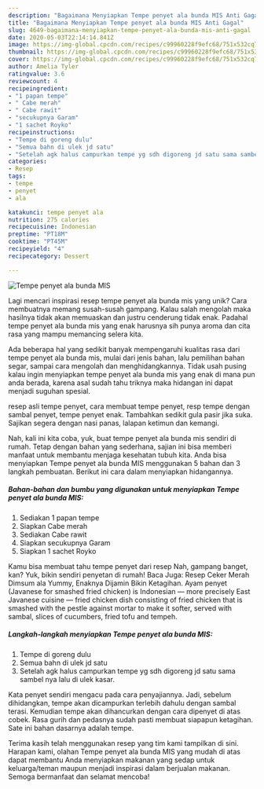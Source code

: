 ```yaml
---
description: "Bagaimana Menyiapkan Tempe penyet ala bunda MIS Anti Gagal"
title: "Bagaimana Menyiapkan Tempe penyet ala bunda MIS Anti Gagal"
slug: 4649-bagaimana-menyiapkan-tempe-penyet-ala-bunda-mis-anti-gagal
date: 2020-05-03T22:14:14.841Z
image: https://img-global.cpcdn.com/recipes/c99960228f9efc68/751x532cq70/tempe-penyet-ala-bunda-mis-foto-resep-utama.jpg
thumbnail: https://img-global.cpcdn.com/recipes/c99960228f9efc68/751x532cq70/tempe-penyet-ala-bunda-mis-foto-resep-utama.jpg
cover: https://img-global.cpcdn.com/recipes/c99960228f9efc68/751x532cq70/tempe-penyet-ala-bunda-mis-foto-resep-utama.jpg
author: Amelia Tyler
ratingvalue: 3.6
reviewcount: 4
recipeingredient:
- "1 papan tempe"
- " Cabe merah"
- " Cabe rawit"
- "secukupnya Garam"
- "1 sachet Royko"
recipeinstructions:
- "Tempe di goreng dulu"
- "Semua bahn di ulek jd satu"
- "Setelah agk halus campurkan tempe yg sdh digoreng jd satu sama sambel nya lalu di ulek kasar."
categories:
- Resep
tags:
- tempe
- penyet
- ala

katakunci: tempe penyet ala 
nutrition: 275 calories
recipecuisine: Indonesian
preptime: "PT18M"
cooktime: "PT45M"
recipeyield: "4"
recipecategory: Dessert

---
```



![Tempe penyet ala bunda MIS](https://img-global.cpcdn.com/recipes/c99960228f9efc68/751x532cq70/tempe-penyet-ala-bunda-mis-foto-resep-utama.jpg)

Lagi mencari inspirasi resep tempe penyet ala bunda mis yang unik? Cara membuatnya memang susah-susah gampang. Kalau salah mengolah maka hasilnya tidak akan memuaskan dan justru cenderung tidak enak. Padahal tempe penyet ala bunda mis yang enak harusnya sih punya aroma dan cita rasa yang mampu memancing selera kita.

Ada beberapa hal yang sedikit banyak mempengaruhi kualitas rasa dari tempe penyet ala bunda mis, mulai dari jenis bahan, lalu pemilihan bahan segar, sampai cara mengolah dan menghidangkannya. Tidak usah pusing kalau ingin menyiapkan tempe penyet ala bunda mis yang enak di mana pun anda berada, karena asal sudah tahu triknya maka hidangan ini dapat menjadi suguhan spesial.

resep asli tempe penyet, cara membuat tempe penyet, resp tempe dengan sambal penyet, tempe penyet enak. Tambahkan sedikit gula pasir jika suka. Sajikan segera dengan nasi panas, lalapan ketimun dan kemangi.


Nah, kali ini kita coba, yuk, buat tempe penyet ala bunda mis sendiri di rumah. Tetap dengan bahan yang sederhana, sajian ini bisa memberi manfaat untuk membantu menjaga kesehatan tubuh kita. Anda bisa menyiapkan Tempe penyet ala bunda MIS menggunakan 5 bahan dan 3 langkah pembuatan. Berikut ini cara dalam menyiapkan hidangannya.

<!--inarticleads1-->

##### Bahan-bahan dan bumbu yang digunakan untuk menyiapkan Tempe penyet ala bunda MIS:

1. Sediakan 1 papan tempe
1. Siapkan  Cabe merah
1. Sediakan  Cabe rawit
1. Siapkan secukupnya Garam
1. Siapkan 1 sachet Royko


Kamu bisa membuat tahu tempe penyet dari resep Nah, gampang banget, kan? Yuk, bikin sendiri penyetan di rumah! Baca Juga: Resep Ceker Merah Dimsum ala Yummy, Enaknya Dijamin Bikin Ketagihan. Ayam penyet (Javanese for smashed fried chicken) is Indonesian — more precisely East Javanese cuisine — fried chicken dish consisting of fried chicken that is smashed with the pestle against mortar to make it softer, served with sambal, slices of cucumbers, fried tofu and tempeh. 

<!--inarticleads2-->

##### Langkah-langkah menyiapkan Tempe penyet ala bunda MIS:

1. Tempe di goreng dulu
1. Semua bahn di ulek jd satu
1. Setelah agk halus campurkan tempe yg sdh digoreng jd satu sama sambel nya lalu di ulek kasar.


Kata penyet sendiri mengacu pada cara penyajiannya. Jadi, sebelum dihidangkan, tempe akan dicampurkan terlebih dahulu dengan sambal terasi. Kemudian tempe akan dihancurkan dengan cara dipenyet di atas cobek. Rasa gurih dan pedasnya sudah pasti membuat siapapun ketagihan. Sate ini bahan dasarnya adalah tempe. 

Terima kasih telah menggunakan resep yang tim kami tampilkan di sini. Harapan kami, olahan Tempe penyet ala bunda MIS yang mudah di atas dapat membantu Anda menyiapkan makanan yang sedap untuk keluarga/teman maupun menjadi inspirasi dalam berjualan makanan. Semoga bermanfaat dan selamat mencoba!

